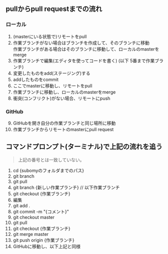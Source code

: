 ## pullからpull requestまでの流れ
### ローカル
1. (masterにいる状態で)リモートをpull
2. 作業ブランチがない場合はブランチを作成して、そのブランチに移動  
  作業ブランチがある場合はそのブランチに移動して、ローカルのmasterをmerge
3. 作業ブランチで編集(エディタを使ってコードを書く) (以下 5番まで作業ブランチ)
4. 変更したものをadd(ステージング)する
5. addしたものをcommit
6. ここでmasterに移動し、リモートをpull
7. 作業ブランチに移動し、ローカルのmasterをmerge
8. 衝突(コンフリクト)がない場合、リモートにpush
### GitHub
9. GitHubを開き自分の作業ブランチと同じ場所に移動
10. 作業ブランチからリモートのmasterにpull request

## コマンドプロンプト(ターミナル)で上記の流れを追う
> 上記の番号とは一致していない。
1. cd {subomyのフォルダまでのパス}
2. git branch
3. git pull
4. git branch {新しい作業プランチ}      // 以下作業ブランチ
5. git checkout {作業ブランチ}
6. 編集
7. git add .
8. git commit -m "{コメント}"
9. git checkout master
10. git pull
11. git checkout {作業ブランチ}
12. git merge master
13. git push origin {作業ブランチ}
14. GitHubに移動し、以下上記と同様
